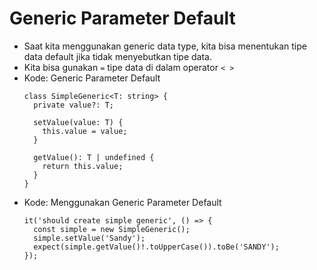 # Generic Parameter Default
* Saat kita menggunakan generic data type, kita bisa menentukan tipe data default jika tidak menyebutkan tipe data.
* Kita bisa gunakan ``` = ``` tipe data di dalam operator ``` < > ```
* Kode: Generic Parameter Default
  ```TSX
  class SimpleGeneric<T: string> {
    private value?: T;

    setValue(value: T) {
      this.value = value;
    }

    getValue(): T | undefined {
      return this.value;
    }
  }
  ```
* Kode: Menggunakan Generic Parameter Default
  ```TSX
  it('should create simple generic', () => {
    const simple = new SimpleGeneric();
    simple.setValue('Sandy');
    expect(simple.getValue()!.toUpperCase()).toBe('SANDY');
  });
  ```